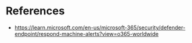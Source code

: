 # References
- https://learn.microsoft.com/en-us/microsoft-365/security/defender-endpoint/respond-machine-alerts?view=o365-worldwide